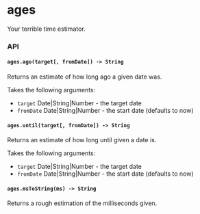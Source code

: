# ages

Your terrible time estimator.

### API

#### `ages.ago(target[, fromDate]) -> String`
Returns an estimate of how long ago a given date was.

Takes the following arguments:
 * `target` Date|String|Number - the target date
 * `fromDate` Date|String|Number - the start date (defaults to now)

#### `ages.until(target[, fromDate]) -> String`
Returns an estimate of how long until given a date is.

Takes the following arguments:
 * `target` Date|String|Number - the target date
 * `fromDate` Date|String|Number - the start date (defaults to now)

#### `ages.msToString(ms) -> String`
Returns a rough estimation of the milliseconds given.
